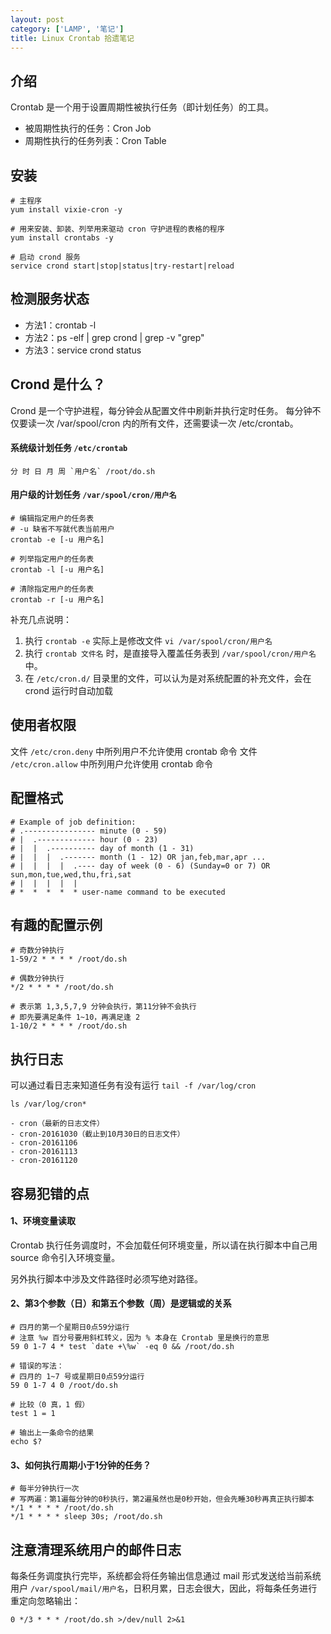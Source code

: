```yaml
---
layout: post
category: ['LAMP', '笔记']
title: Linux Crontab 拾遗笔记
---
```


## 介绍

Crontab 是一个用于设置周期性被执行任务（即计划任务）的工具。

- 被周期性执行的任务：Cron Job
- 周期性执行的任务列表：Cron Table

## 安装

    # 主程序
    yum install vixie-cron -y

    # 用来安装、卸装、列举用来驱动 cron 守护进程的表格的程序
    yum install crontabs -y

    # 启动 crond 服务
    service crond start|stop|status|try-restart|reload

## 检测服务状态

- 方法1：crontab -l
- 方法2：ps -elf | grep crond | grep -v "grep"
- 方法3：service crond status

## Crond 是什么？

Crond 是一个守护进程，每分钟会从配置文件中刷新并执行定时任务。
每分钟不仅要读一次 /var/spool/cron 内的所有文件，还需要读一次 /etc/crontab。

#### 系统级计划任务 `/etc/crontab`

    分 时 日 月 周 `用户名` /root/do.sh

#### 用户级的计划任务 `/var/spool/cron/用户名`

    # 编辑指定用户的任务表
    # -u 缺省不写就代表当前用户
    crontab -e [-u 用户名]

    # 列举指定用户的任务表
    crontab -l [-u 用户名]

    # 清除指定用户的任务表
    crontab -r [-u 用户名]

补充几点说明：

1. 执行 `crontab -e` 实际上是修改文件 `vi /var/spool/cron/用户名`
2. 执行 `crontab 文件名` 时，是直接导入覆盖任务表到 `/var/spool/cron/用户名` 中。
3. 在 `/etc/cron.d/` 目录里的文件，可以认为是对系统配置的补充文件，会在 crond 运行时自动加载

## 使用者权限

文件 `/etc/cron.deny` 中所列用户不允许使用 crontab 命令
文件 `/etc/cron.allow` 中所列用户允许使用 crontab 命令

## 配置格式

    # Example of job definition:
    # .---------------- minute (0 - 59)
    # |  .------------- hour (0 - 23)
    # |  |  .---------- day of month (1 - 31)
    # |  |  |  .------- month (1 - 12) OR jan,feb,mar,apr ...
    # |  |  |  |  .---- day of week (0 - 6) (Sunday=0 or 7) OR sun,mon,tue,wed,thu,fri,sat
    # |  |  |  |  |
    # *  *  *  *  * user-name command to be executed

## 有趣的配置示例

    # 奇数分钟执行
    1-59/2 * * * * /root/do.sh

    # 偶数分钟执行
    */2 * * * * /root/do.sh

    # 表示第 1,3,5,7,9 分钟会执行，第11分钟不会执行
    # 即先要满足条件 1~10，再满足逢 2
    1-10/2 * * * * /root/do.sh

## 执行日志

可以通过看日志来知道任务有没有运行 `tail -f /var/log/cron`

    ls /var/log/cron*

    - cron（最新的日志文件）
    - cron-20161030（截止到10月30日的日志文件）
    - cron-20161106
    - cron-20161113
    - cron-20161120

## 容易犯错的点

#### 1、环境变量读取

Crontab 执行任务调度时，不会加载任何环境变量，所以请在执行脚本中自己用 source 命令引入环境变量。

另外执行脚本中涉及文件路径时必须写绝对路径。

#### 2、第3个参数（日）和第五个参数（周）是逻辑或的关系

    # 四月的第一个星期日0点59分运行
    # 注意 %w 百分号要用斜杠转义，因为 % 本身在 Crontab 里是换行的意思
    59 0 1-7 4 * test `date +\%w` -eq 0 && /root/do.sh

    # 错误的写法：
    # 四月的 1~7 号或星期日0点59分运行
    59 0 1-7 4 0 /root/do.sh

    # 比较（0 真，1 假）
    test 1 = 1

    # 输出上一条命令的结果
    echo $?

#### 3、如何执行周期小于1分钟的任务？

    # 每半分钟执行一次
    # 写两遍：第1遍每分钟的0秒执行，第2遍虽然也是0秒开始，但会先睡30秒再真正执行脚本
    */1 * * * * /root/do.sh
    */1 * * * * sleep 30s; /root/do.sh

## 注意清理系统用户的邮件日志

每条任务调度执行完毕，系统都会将任务输出信息通过 mail 形式发送给当前系统用户 `/var/spool/mail/用户名`，日积月累，日志会很大，因此，将每条任务进行重定向忽略输出：

    0 */3 * * * /root/do.sh >/dev/null 2>&1
